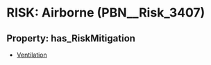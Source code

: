 # RISK: __Airborne__ (PBN__Risk_3407)

## Property: has_RiskMitigation

* [Ventilation](PBN__Mitigation_170)

